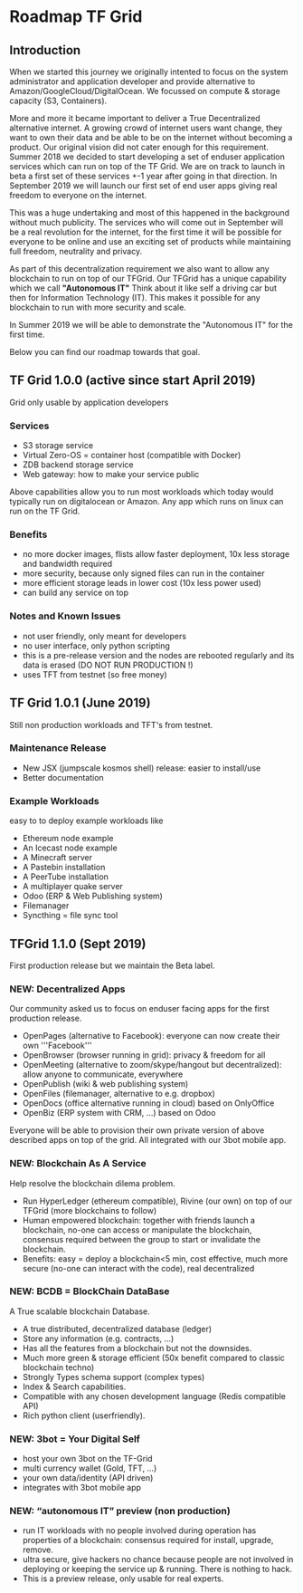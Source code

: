 # Roadmap TF Grid

## Introduction

When we started this journey we originally intented to focus on the system administrator and application developer and provide alternative to Amazon/GoogleCloud/DigitalOcean. We focussed on compute & storage capacity (S3, Containers).

More and more it became important to deliver a True Decentralized alternative internet. A growing crowd of internet users want change, they want to own their data and be able to be on the internet without becoming a product. Our original vision did not cater enough for this requirement. Summer 2018 we decided to start developing a set of enduser application services which can run on top of the TF Grid. We are on track to launch in beta a first set of these services +-1 year after going in that direction. In September 2019 we will launch our first set of end user apps giving real freedom to everyone on the internet.

This was a huge undertaking and most of this happened in the background without much publicity.
The services who will come out in September will be a real revolution for the internet, for the first time it will be possible for everyone to be online and use an exciting set of products while maintaining full freedom, neutrality and privacy.

As part of this decentralization requirement we also want to allow any blockchain to run on top of our TFGrid. Our TFGrid has a unique capability which we call **"Autonomous IT"** Think about it like self a driving car but then for Information Technology (IT). This makes it possible for any blockchain to run with more security and scale.

In Summer 2019 we will be able to demonstrate the "Autonomous IT" for the first time.

Below you can find our roadmap towards that goal.

## TF Grid 1.0.0 (active since start April 2019)

Grid only usable by application developers

### Services

- S3 storage service
- Virtual Zero-OS = container host (compatible with Docker)
- ZDB backend storage service
- Web gateway: how to make your service public

Above capabilities allow you to run most workloads which today would typically run on digitalocean or Amazon. Any app which runs on linux can run on the TF Grid.

### Benefits

- no more docker images, flists allow faster deployment, 10x less storage and bandwidth required 
- more security, because only signed files can run in the container
- more efficient storage leads in lower cost (10x less power used)
- can build any service on top

### Notes and Known Issues

- not user friendly, only meant for developers
- no user interface, only python scripting
- this is a pre-release version and the nodes are rebooted regularly and its data is erased (DO NOT RUN PRODUCTION !)
- uses TFT from testnet (so free money)

## TF Grid 1.0.1 (June 2019)

Still non production workloads and TFT's from testnet.

### Maintenance Release

- New JSX (jumpscale kosmos shell) release: easier to install/use
- Better documentation

### Example Workloads

easy to to deploy example workloads like

- Ethereum node example
- An Icecast node example
- A Minecraft server
- A Pastebin installation
- A PeerTube installation
- A multiplayer quake server
- Odoo (ERP & Web Publishing system)
- Filemanager
- Syncthing = file sync tool

## TFGrid 1.1.0 (Sept 2019)

First production release but we maintain the Beta label.

### NEW: Decentralized Apps

Our community asked us to focus on enduser facing apps for the first production release.

- OpenPages (alternative to Facebook): everyone can now create their own '''Facebook'''
- OpenBrowser (browser running in grid): privacy & freedom for all
- OpenMeeting (alternative to zoom/skype/hangout but decentralized): allow anyone to communicate, everywhere
- OpenPublish (wiki & web publishing system)
- OpenFiles (filemanager, alternative to e.g. dropbox)
- OpenDocs (office alternative running in cloud) based on OnlyOffice
- OpenBiz (ERP system with CRM, …) based on Odoo

Everyone will be able to provision their own private version of above described apps on top of the grid. 
All integrated with our 3bot mobile app.


### NEW: Blockchain As A Service

Help resolve the blockchain dilema problem.

- Run HyperLedger (ethereum compatible), Rivine (our own) on top of our TFGrid (more blockchains to follow)
- Human empowered blockchain: together with friends launch a blockchain, no-one can access or manipulate the blockchain, consensus required between the group to start or invalidate the blockchain.
- Benefits: easy = deploy a blockchain<5 min, cost effective, much more secure (no-one can interact with the code), real decentralized

### NEW: BCDB = BlockChain DataBase

A True scalable blockchain Database. 

- A true distributed, decentralized database (ledger)
- Store any information (e.g. contracts, …)
- Has all the features from a blockchain but not the downsides.
- Much more green & storage efficient (50x benefit compared to classic blockchain techno)
- Strongly Types schema support (complex types)
- Index & Search capabilities.
- Compatible with any chosen development language (Redis compatible API)
- Rich python client (userfriendly).

### NEW: 3bot = Your Digital Self

- host your own 3bot on the TF-Grid
- multi currency wallet (Gold, TFT, …)
- your own data/identity (API driven)
- integrates with 3bot mobile app

### NEW: “autonomous IT” preview (non production)

- run IT workloads with no people involved during operation has properties of a blockchain: consensus required for install, upgrade, remove.
- ultra secure, give hackers no chance because people are not involved in deploying or keeping the service up & running. There is nothing to hack.
- This is a preview release, only usable for real experts.

